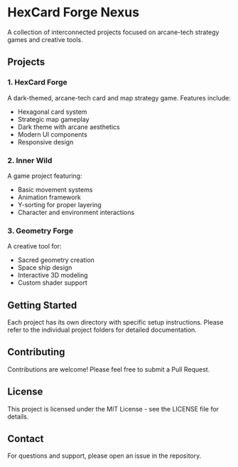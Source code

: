 # HexCard Forge Nexus

A collection of interconnected projects focused on arcane-tech strategy games and creative tools.

## Projects

### 1. HexCard Forge
A dark-themed, arcane-tech card and map strategy game. Features include:
- Hexagonal card system
- Strategic map gameplay
- Dark theme with arcane aesthetics
- Modern UI components
- Responsive design

### 2. Inner Wild
A game project featuring:
- Basic movement systems
- Animation framework
- Y-sorting for proper layering
- Character and environment interactions

### 3. Geometry Forge
A creative tool for:
- Sacred geometry creation
- Space ship design
- Interactive 3D modeling
- Custom shader support

## Getting Started

Each project has its own directory with specific setup instructions. Please refer to the individual project folders for detailed documentation.

## Contributing

Contributions are welcome! Please feel free to submit a Pull Request.

## License

This project is licensed under the MIT License - see the LICENSE file for details.

## Contact

For questions and support, please open an issue in the repository.
